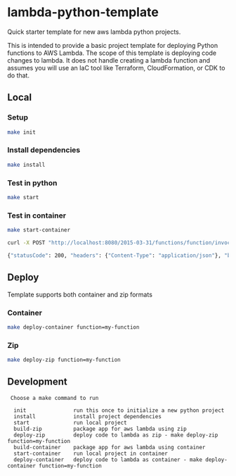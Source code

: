 # lambda-python-template

Quick starter template for new aws lambda python projects.

This is intended to provide a basic project template for deploying Python functions to AWS Lambda.  The scope of this template is deploying code changes to lambda.  It does not handle creating a lambda function and assumes you will use an IaC tool like Terraform, CloudFormation, or CDK to do that.

## Local

### Setup
```sh
make init
```

### Install dependencies
```sh
make install
```

### Test in python
```sh
make start
```

### Test in container

```sh
make start-container
```
```sh
curl -X POST "http://localhost:8080/2015-03-31/functions/function/invocations" -d '{"hello":"world"}'

{"statusCode": 200, "headers": {"Content-Type": "application/json"}, "body": "{\"event\": {\"hello\": \"world\"}}"}
```


## Deploy

Template supports both container and zip formats

### Container

```sh
make deploy-container function=my-function
```

### Zip

```sh
make deploy-zip function=my-function
```


## Development

```
 Choose a make command to run

  init               run this once to initialize a new python project
  install            install project dependencies
  start              run local project
  build-zip          package app for aws lambda using zip
  deploy-zip         deploy code to lambda as zip - make deploy-zip function=my-function
  build-container    package app for aws lambda using container
  start-container    run local project in container
  deploy-container   deploy code to lambda as container - make deploy-container function=my-function
```
